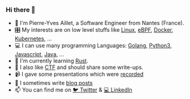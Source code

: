 ### Hi there 👋

- 👋 I'm Pierre-Yves Aillet, a Software Engineer from Nantes (France).
- 🎛 My interests are on low level stuffs like [Linux](https://www.kernel.org/), [eBPF](https://blog.zenika.com/2019/07/15/decouverte-ebpf/), [Docker](https://www.docker.com/), [Kubernetes](https://kubernetes.io/), ...
- 💻 I can use many programming Languages: [Golang](https://golang.org/), [Python3](https://www.python.org/), [Javascript](https://developer.mozilla.org/fr/docs/Web/JavaScript), [Java](https://www.java.com/fr/), ...
- 🌱 I'm currently learning [Rust](https://www.rust-lang.org/).
- 🔏 I also like [CTF](https://en.wikipedia.org/wiki/Capture_the_flag) and should share some write-ups.
- 📹 I gave some presentations which were [recorded](https://www.youtube.com/playlist?list=PLt4ek4WeGOjjmzOmyMHLHgqUpuqxgOOeH)
- 📝 I sometimes write [blog posts](https://pyaillet.gitlab.io/blog/)
- 📫 You can find me on [🐦 Twitter](https://twitter.com/pyaillet) & [💻 LinkedIn](https://www.linkedin.com/in/pyaillet/)
